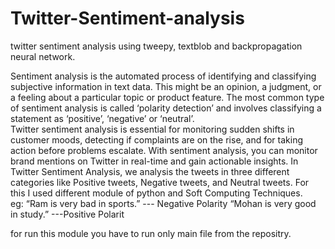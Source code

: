# Twitter-Sentiment-analysis
twitter sentiment analysis using tweepy, textblob and backpropagation neural network.

Sentiment analysis is the automated process of identifying and classifying subjective information in text data. This might be an opinion, a judgment, or a feeling about a particular topic or product feature. The most common type of sentiment analysis is called ‘polarity detection’ and involves classifying a statement as ‘positive’, ‘negative’ or ‘neutral’.  
Twitter sentiment analysis is essential for monitoring sudden shifts in customer moods, detecting if complaints are on the rise, and for taking action before problems escalate. With sentiment analysis, you can monitor brand mentions on Twitter in real-time and gain actionable insights. 
In Twitter Sentiment Analysis, we analysis the tweets in three different categories like Positive tweets, Negative tweets, and Neutral tweets. For this I used different module of python and Soft Computing Techniques.    
eg: “Ram is very bad in sports.” --- Negative Polarity 
      “Mohan is very good in study.” ---Positive Polarit
      
      
 for run this module you have to run only main file from the repositry.
